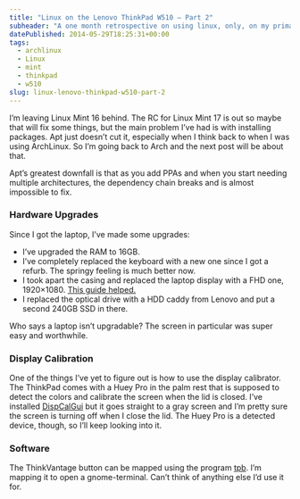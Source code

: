 ```yaml
---
title: "Linux on the Lenovo ThinkPad W510 – Part 2"
subheader: "A one month retrospective on using linux, only, on my primary laptop"
datePublished: 2014-05-29T18:25:31+00:00
tags:
  - archlinux
  - Linux
  - mint
  - thinkpad
  - w510
slug: linux-lenovo-thinkpad-w510-part-2
---
```

I’m leaving Linux Mint 16 behind. The RC for Linux Mint 17 is out so maybe that
will fix some things, but the main problem I’ve had is with installing packages.
Apt just doesn’t cut it, especially when I think back to when I was using
ArchLinux. So I’m going back to Arch and the next post will be about that.

Apt’s greatest downfall is that as you add PPAs and when you start needing
multiple architectures, the dependency chain breaks and is almost impossible to
fix.

### Hardware Upgrades

Since I got the laptop, I’ve made some upgrades:

- I’ve upgraded the RAM to 16GB.
- I’ve completely replaced the keyboard with a new one since I got a refurb. The
  springy feeling is much better now.
- I took apart the casing and replaced the laptop display with a FHD one,
  1920×1080\. [This guide
  helped.](http://www.ifixit.com/Guide/Upgrading+the+Lenovo+ThinkPad+T520+Display/9763)
- I replaced the optical drive with a HDD caddy from Lenovo and put a second
  240GB SSD in there.

Who says a laptop isn’t upgradable? The screen in particular was super easy and
worthwhile.

### Display Calibration

One of the things I’ve yet to figure out is how to use the display calibrator.
The ThinkPad comes with a Huey Pro in the palm rest that is supposed to detect
the colors and calibrate the screen when the lid is closed. I’ve installed
[DispCalGui](http://dispcalgui.hoech.net/) but it goes straight to a gray screen
and I’m pretty sure the screen is turning off when I close the lid. The Huey Pro
is a detected device, though, so I’ll keep looking into it.

### Software

The ThinkVantage button can be mapped using the program
[tpb](http://www.thinkwiki.org/wiki/Tpb). I’m mapping it to open
a gnome-terminal. Can’t think of anything else I’d use it for.


